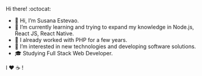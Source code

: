 Hi there! :octocat:

- 👋 Hi, I’m Susana Estevao.
- 🌱 I’m currently learning and trying to expand my knowledge in Node.js, React JS, React Native.
- 📖 I already worked with PHP for a few years.
- 👀 I’m interested in new technologies and developing software solutions.
- 🎓 Studying Full Stack Web Developer.

I ❤️️ ☕ !

<!---
susanaestevao/susanaestevao is a ✨ special ✨ repository because its `README.md` (this file) appears on your GitHub profile.
You can click the Preview link to take a look at your changes.
--->
